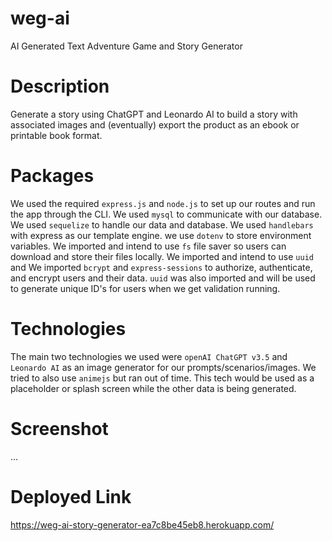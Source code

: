 # weg-ai
AI Generated Text Adventure Game and Story Generator

# Description
Generate a story using ChatGPT and Leonardo AI to build a story with associated images and (eventually) export the product as an ebook or printable book format.

# Packages
We used the required ```express.js``` and ```node.js``` to set up our routes and run the app through the CLI.
We used ```mysql``` to communicate with our database.
We used ```sequelize``` to handle our data and database.
We used ```handlebars``` with express as our template engine.
we use ```dotenv``` to store environment variables.
We imported and intend to use ```fs``` file saver so users can download and store their files locally.
We imported and intend to use ```uuid``` and 
We imported ```bcrypt``` and ```express-sessions``` to authorize, authenticate, and encrypt users and their data.
```uuid``` was also imported and will be used to generate unique ID's for users when we get validation running.

# Technologies
The main two technologies we used were ```openAI ChatGPT v3.5``` and ```Leonardo AI``` as an image generator for our prompts/scenarios/images.
We tried to also use ```animejs``` but ran out of time. This tech would be used as a placeholder or splash screen while the other data is being generated.

# Screenshot
...

# Deployed Link
https://weg-ai-story-generator-ea7c8be45eb8.herokuapp.com/